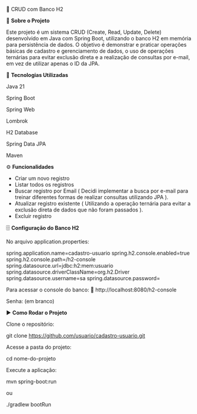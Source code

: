 📌 CRUD com Banco H2

📖 **Sobre o Projeto**

Este projeto é um sistema CRUD (Create, Read, Update, Delete) desenvolvido em Java com Spring Boot, utilizando o banco H2 em memória para persistência de dados. O objetivo é demonstrar e praticar operações básicas de cadastro e gerenciamento de dados, o uso de operações ternárias para evitar exclusão direta e a realização de consultas por e-mail, em vez de utilizar apenas o ID da JPA.

🚀 **Tecnologias Utilizadas**

Java 21

Spring Boot

Spring Web

Lombrok

H2 Database

Spring Data JPA

Maven


⚙️ **Funcionalidades**

- Criar um novo registro
- Listar todos os registros
- Buscar registro por Email ( Decidi implementar a busca por e-mail para treinar diferentes formas de realizar consultas utilizando JPA ).
- Atualizar registro existente ( Utilizando a operação ternária para evitar a exclusão direta de dados que não foram passados ).
- Excluir registro

🗄️ **Configuração do Banco H2**

No arquivo application.properties:

spring.application.name=cadastro-usuario
spring.h2.console.enabled=true
spring.h2.console.path=/h2-console
spring.datasource.url=jdbc:h2:mem:usuario
spring.datasource.driverClassName=org.h2.Driver
spring.datasource.username=sa
spring.datasource.password=

Para acessar o console do banco:
🔗 http://localhost:8080/h2-console

Senha: (em branco)

▶️ **Como Rodar o Projeto**

Clone o repositório:

git clone https://github.com/usuario/cadastro-usuario.git

Acesse a pasta do projeto:

cd nome-do-projeto


Execute a aplicação:

mvn spring-boot:run


ou

./gradlew bootRun
